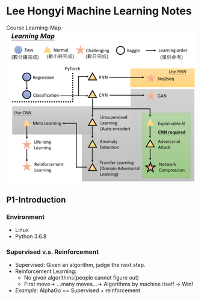# Lee Hongyi Machine Learning Notes

Course Learning-Map
![6c100e4b1b78e891c27cba6b02919b27.png](6c100e4b1b78e891c27cba6b02919b27.png)


## P1-Introduction
### Environment
- Linux
- Python 3.6.8

### Supervised v.s. Reinforcement
- Supervised: 
	Given an algorithm, judge the next step.
- Reinforcement Learning:
	- No given algorithms(people cannot figure out)
	- First move-> ...many moves...-> Algorithms by machine itself.-> Win!
- *Example*: AlphaGo == Supervised + reinforcement 


